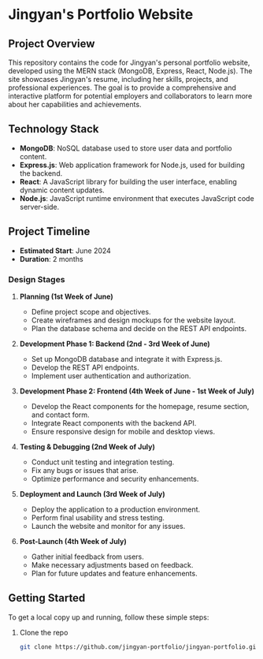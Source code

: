 # Jingyan's Portfolio Website

## Project Overview
This repository contains the code for Jingyan's personal portfolio website, developed using the MERN stack (MongoDB, Express, React, Node.js). The site showcases Jingyan's resume, including her skills, projects, and professional experiences. The goal is to provide a comprehensive and interactive platform for potential employers and collaborators to learn more about her capabilities and achievements.

## Technology Stack
- **MongoDB**: NoSQL database used to store user data and portfolio content.
- **Express.js**: Web application framework for Node.js, used for building the backend.
- **React**: A JavaScript library for building the user interface, enabling dynamic content updates.
- **Node.js**: JavaScript runtime environment that executes JavaScript code server-side.

## Project Timeline
- **Estimated Start**: June 2024
- **Duration**: 2 months

### Design Stages
1. **Planning (1st Week of June)**
   - Define project scope and objectives.
   - Create wireframes and design mockups for the website layout.
   - Plan the database schema and decide on the REST API endpoints.

2. **Development Phase 1: Backend (2nd - 3rd Week of June)**
   - Set up MongoDB database and integrate it with Express.js.
   - Develop the REST API endpoints.
   - Implement user authentication and authorization.

3. **Development Phase 2: Frontend (4th Week of June - 1st Week of July)**
   - Develop the React components for the homepage, resume section, and contact form.
   - Integrate React components with the backend API.
   - Ensure responsive design for mobile and desktop views.

4. **Testing & Debugging (2nd Week of July)**
   - Conduct unit testing and integration testing.
   - Fix any bugs or issues that arise.
   - Optimize performance and security enhancements.

5. **Deployment and Launch (3rd Week of July)**
   - Deploy the application to a production environment.
   - Perform final usability and stress testing.
   - Launch the website and monitor for any issues.

6. **Post-Launch (4th Week of July)**
   - Gather initial feedback from users.
   - Make necessary adjustments based on feedback.
   - Plan for future updates and feature enhancements.

## Getting Started
To get a local copy up and running, follow these simple steps:

1. Clone the repo
   ```bash
   git clone https://github.com/jingyan-portfolio/jingyan-portfolio.git
